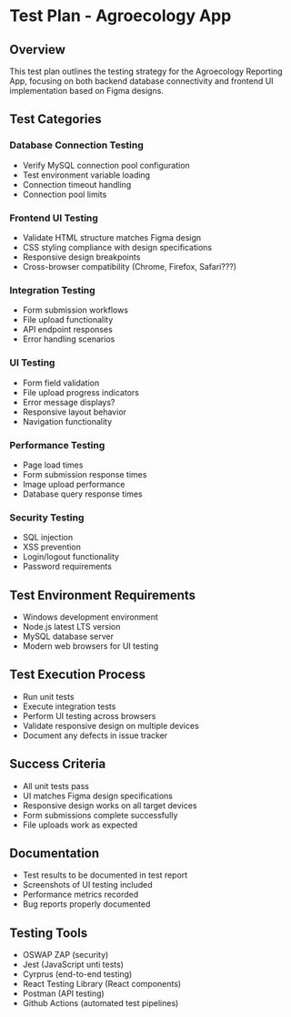 # Test Plan - Agroecology App

## Overview

This test plan outlines the testing strategy for the Agroecology Reporting App, focusing on both backend database connectivity and frontend UI implementation based on Figma designs.

## Test Categories

### Database Connection Testing

- Verify MySQL connection pool configuration
- Test environment variable loading
- Connection timeout handling
- Connection pool limits

### Frontend UI Testing

- Validate HTML structure matches Figma design
- CSS styling compliance with design specifications
- Responsive design breakpoints
- Cross-browser compatibility (Chrome, Firefox, Safari???)

### Integration Testing
- Form submission workflows
- File upload functionality
- API endpoint responses
- Error handling scenarios

### UI Testing

- Form field validation
- File upload progress indicators
- Error message displays?
- Responsive layout behavior
- Navigation functionality

### Performance Testing

- Page load times
- Form submission response times
- Image upload performance
- Database query response times

### Security Testing

- SQL injection 
- XSS prevention 
- Login/logout functionality 
- Password requirements 

## Test Environment Requirements

- Windows development environment
- Node.js latest LTS version
- MySQL database server
- Modern web browsers for UI testing

## Test Execution Process

- Run unit tests
- Execute integration tests
- Perform UI testing across browsers
- Validate responsive design on multiple devices
- Document any defects in issue tracker

## Success Criteria

- All unit tests pass
- UI matches Figma design specifications
- Responsive design works on all target devices
- Form submissions complete successfully
- File uploads work as expected

## Documentation

- Test results to be documented in test report
- Screenshots of UI testing included
- Performance metrics recorded
- Bug reports properly documented

## Testing Tools

- OSWAP ZAP (security)
- Jest (JavaScript unti tests)
- Cyrprus (end-to-end testing)
- React Testing Library (React components)
- Postman (API testing)
- Github Actions (automated test pipelines)

